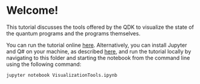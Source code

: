 # Welcome!

This tutorial discusses the tools offered by the QDK to visualize the state of the quantum programs and the programs themselves.

You can run the tutorial online [here](https://mybinder.org/v2/gh/Microsoft/QuantumKatas/main?urlpath=/notebooks/tutorials/VisualizationTools/VisualizationTools.ipynb).
Alternatively, you can install Jupyter and Q# on your machine, as described [here](https://docs.microsoft.com/azure/quantum/install-jupyter-qdk), and run the tutorial locally by navigating to this folder and starting the notebook from the command line using the following command:

    jupyter notebook VisualizationTools.ipynb
